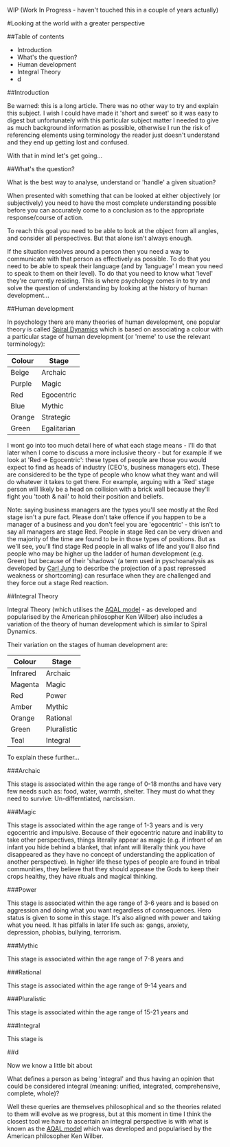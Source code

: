 WIP (Work In Progress - haven't touched this in a couple of years actually)

#Looking at the world with a greater perspective

##Table of contents

* Introduction
* What's the question?
* Human development
* Integral Theory
* d

##Introduction

Be warned: this is a long article. There was no other way to try and explain this subject. I wish I could have made it 'short and sweet' so it was easy to digest but unfortunately with this particular subject matter I needed to give as much background information as possible, otherwise I run the risk of referencing elements using terminology the reader just doesn't understand and they end up getting lost and confused.

With that in mind let's get going… 

##What's the question?

What is the best way to analyse, understand or 'handle' a given situation? 

When presented with something that can be looked at either objectively (or subjectively) you need to have the most complete understanding possible before you can accurately come to a conclusion as to the appropriate response/course of action.

To reach this goal you need to be able to look at the object from all angles, and consider all perspectives. But that alone isn't always enough. 

If the situation resolves around a person then you need a way to communicate with that person as effectively as possible. To do that you need to be able to speak their language (and by 'language' I mean you need to speak to them on their level). To do that you need to know what 'level' they're currently residing. This is where psychology comes in to try and solve the question of understanding by looking at the history of human development…

##Human development

In psychology there are many theories of human development, one popular theory is called [Spiral Dynamics](http://en.wikipedia.org/wiki/Spiral_Dynamics) which is based on associating a colour with a particular stage of human development (or 'meme' to use the relevant terminology):

Colour       | Stage
------------ | -------------
Beige        | Archaic
Purple       | Magic
Red          | Egocentric
Blue         | Mythic
Orange       | Strategic
Green        | Egalitarian

I wont go into too much detail here of what each stage means - I'll do that later when I come to discuss a more inclusive theory - but for example if we look at 'Red => Egocentric': these types of people are those you would expect to find as heads of industry (CEO's, business managers etc). These are considered to be the type of people who know what they want and will do whatever it takes to get there. For example, arguing with a 'Red' stage person will likely be a head on collision with a brick wall because they'll fight you 'tooth & nail' to hold their position and beliefs. 

Note: saying business managers are the types you'll see mostly at the Red stage isn't a pure fact. Please don't take offence if you happen to be a manager of a business and you don't feel you are 'egocentric' - this isn't to say all managers are stage Red. People in stage Red can be very driven and the majority of the time are found to be in those types of positions. But as we'll see, you'll find stage Red people in all walks of life and you'll also find people who may be higher up the ladder of human development (e.g. Green) but because of their 'shadows' (a term used in pyschoanalysis as developed by [Carl Jung](http://en.wikipedia.org/wiki/Carl_Jung) to describe the projection of a past repressed weakness or shortcoming) can resurface when they are challenged and they force out a stage Red reaction.

##Integral Theory

Integral Theory (which utilises the [AQAL model](http://en.wikipedia.org/wiki/AQAL) - as developed and popularised by the American philosopher Ken Wilber) also includes a variation of the theory of human development which is similar to Spiral Dynamics.

Their variation on the stages of human development are:

Colour       | Stage
------------ | -------------
Infrared     | Archaic
Magenta      | Magic
Red          | Power
Amber        | Mythic
Orange       | Rational
Green        | Pluralistic
Teal         | Integral

To explain these further… 

###Archaic

This stage is associated within the age range of 0-18 months and have very few needs such as: food, water, warmth, shelter. They must do what they need to survive: Un-differntiated, narcissism.

###Magic

This stage is associated within the age range of 1-3 years and is very egocentric and impulsive. Because of their egocentric nature and inability to take other perspectives, things literally appear as magic (e.g. if infront of an infant you hide behind a blanket, that infant will literally think you have disappeared as they have no concept of understanding the application of another perspective). In higher life these types of people are found in tribal communities, they believe that they should appease the Gods to keep their crops healthy, they have rituals and magical thinking.

###Power

This stage is associated within the age range of 3-6 years and is based on aggression and doing what you want regardless of consequences. Hero status is given to some in this stage. It's also aligned with power and taking what you need. It has pitfalls in later life such as: gangs, anxiety, depression, phobias, bullying, terrorism.

###Mythic

This stage is associated within the age range of 7-8 years and

###Rational

This stage is associated within the age range of 9-14 years and

###Pluralistic

This stage is associated within the age range of 15-21 years and

###Integral

This stage is

##d

Now we know a little bit about 






What defines a person as being 'integral' and thus having an opinion that could be considered integral (meaning: unified, integrated, comprehensive, complete, whole)?

Well these queries are themselves philosophical and so the theories related to them will evolve as we progress, but at this moment in time I think the closest tool we have to ascertain an integral perspective is with what is known as the [AQAL model](http://en.wikipedia.org/wiki/AQAL) which was developed and popularised by the American philosopher Ken Wilber.

